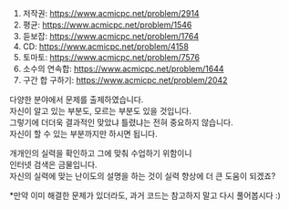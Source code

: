 1. 저작권: https://www.acmicpc.net/problem/2914
2. 평균: https://www.acmicpc.net/problem/1546
3. 듣보잡: https://www.acmicpc.net/problem/1764
4. CD: https://www.acmicpc.net/problem/4158
5. 토마토: https://www.acmicpc.net/problem/7576
6. 소수의 연속합: https://www.acmicpc.net/problem/1644
7. 구간 합 구하기: https://www.acmicpc.net/problem/2042

다양한 분야에서 문제를 출제하였습니다.  
자신이 알고 있는 부분도, 모르는 부분도 있을 것입니다.  
그렇기에 더더욱 결과적인 맞았냐 틀렸냐는 전혀 중요하지 않습니다.  
자신이 할 수 있는 부분까지만 하시면 됩니다.

개개인의 실력을 확인하고 그에 맞춰 수업하기 위함이니  
인터넷 검색은 금물입니다.  
자신의 실력에 맞는 난이도의 설명을 하는 것이 실력 향상에 더 큰 도움이 되겠죠?  
  
*만약 이미 해결한 문제가 있더라도, 과거 코드는 참고하지 말고 다시 풀어봅시다 :)